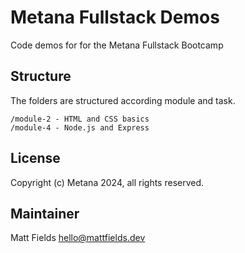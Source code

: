 # Metana Fullstack Demos
Code demos for for the Metana Fullstack Bootcamp

## Structure
The folders are structured according module and task.
```
/module-2 - HTML and CSS basics
/module-4 - Node.js and Express
```

## License
Copyright (c) Metana 2024, all rights reserved.

## Maintainer
Matt Fields [hello@mattfields.dev](mailto:hello@mattfields.dev)
